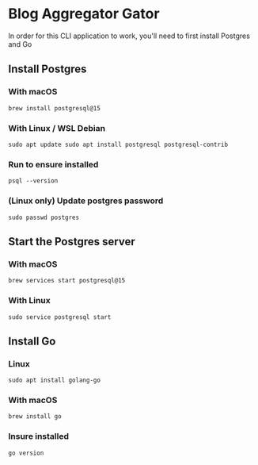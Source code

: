 # Blog Aggregator Gator

In order for this CLI application to work, you'll need to first install Postgres and Go

## Install Postgres
### With macOS
`brew install postgresql@15`

### With Linux / WSL Debian
`sudo apt update
sudo apt install postgresql postgresql-contrib`

### Run to ensure installed
`psql --version`

### (Linux only) Update postgres password
`sudo passwd postgres`

## Start the Postgres server
### With macOS
`brew services start postgresql@15`

### With Linux
`sudo service postgresql start`

## Install Go
### Linux
`sudo apt install golang-go`
### With macOS
`brew install go`
### Insure installed
`go version`
